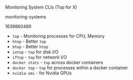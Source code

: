 Monitoring System CLIs (Top for X)

monitoring-systems

1639860489

- `top` - Monitoring processes for CPU, Memory
- `htop` - Better `top`
- `btop` - Better `htop`
- `iotop` - `top` for disk I/O
- `iftop` - `top` for network I/O
- `docker stats` - `top` across docker containers
- `docker top` - `top` for processes within a docker container
- `nvidia-smi` - for Nvidia GPUs
